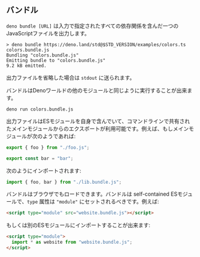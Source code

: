 <!-- ## Bundling -->
## バンドル

<!--
`deno bundle [URL]` will output a single JavaScript file, which includes all
dependencies of the specified input. For example:
-->
`deno bundle [URL]` は入力で指定されたすべての依存関係を含んだ一つのJavaScriptファイルを出力します。

```
> deno bundle https://deno.land/std@$STD_VERSION/examples/colors.ts colors.bundle.js
Bundling "colors.bundle.js"
Emitting bundle to "colors.bundle.js"
9.2 kB emitted.
```

<!-- If you omit the out file, the bundle will be sent to `stdout`. -->
出力ファイルを省略した場合は `stdout` に送られます。

<!-- The bundle can just be run as any other module in Deno would: -->
バンドルはDenoワールドの他のモジュールと同じように実行することが出来ます。

```
deno run colors.bundle.js
```

<!--
The output is a self contained ES Module, where any exports from the main module
supplied on the command line will be available. For example, if the main module
looked something like this:
-->
出力ファイルはESモジュールを自身で含んでいて、コマンドラインで共有されたメインモジュールからのエクスポートが利用可能です。例えば、もしメインモジュールが次のようであれば:

```ts
export { foo } from "./foo.js";

export const bar = "bar";
```

<!-- It could be imported like this: -->
次のようにインポートされます:

```ts
import { foo, bar } from "./lib.bundle.js";
```

<!--
Bundles can also be loaded in the web browser. The bundle is a self-contained ES
module, and so the attribute of `type` must be set to `"module"`. For example:
-->
バンドルはブラウザでもロードできます。バンドルは self-contained ESモジュールで、`type` 属性は `"module"` にセットされるべきです。例えば:

```html
<script type="module" src="website.bundle.js"></script>
```

<!-- Or you could import it into another ES module to consume: -->
もしくは別のESモジュールにインポートすることが出来ます:

```html
<script type="module">
  import * as website from "website.bundle.js";
</script>
```
